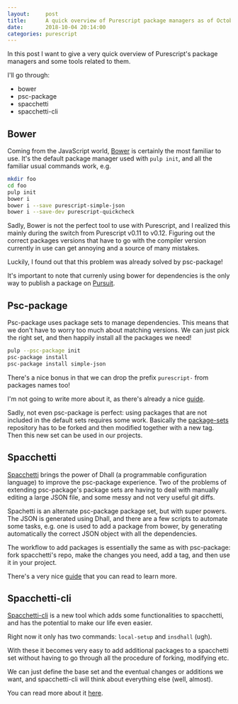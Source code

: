 ```yaml
---
layout:     post
title:      A quick overview of Purescript package managers as of October 2018
date:       2018-10-04 20:14:00
categories: purescript
---
```


In this post I want to give a very quick overview of Purescript's package managers and some tools related to them.

I'll go through:

- bower
- psc-package
- spacchetti
- spacchetti-cli

## Bower

Coming from the JavaScript world, [Bower](https://bower.io/) is certainly the most familiar to use. 
It's the default package manager used with `pulp init`, and all the familiar usual commands work, e.g.

```bash
mkdir foo
cd foo
pulp init
bower i
bower i --save purescript-simple-json
bower i --save-dev purescript-quickcheck
```

Sadly, Bower is not the perfect tool to use with Purescript, and I realized this mainly during the switch 
from Purescript v0.11 to v0.12.
Figuring out the correct packages versions that have to go with the compiler version currently in use can get annoying 
and a source of many mistakes.

Luckily, I found out that this problem was already solved by psc-package!

It's important to note that currenly using bower for dependencies is the only way to publish a package on [Pursuit](https://pursuit.purescript.org/).

## Psc-package

Psc-package uses package sets to manage dependencies. This means that we don't have to worry too much about matching versions. 
We can just pick the right set, and then happily install all the packages we need!

```bash
pulp --psc-package init
psc-package install
psc-package install simple-json
```

There's a nice bonus in that we can drop the prefix `purescript-` from packages names too!

I'm not going to write more about it, as there's already a nice [guide](https://psc-package.readthedocs.io/en/latest/).

Sadly, not even psc-package is perfect: using packages that are not included in the default sets requires some work.
Basically the [package-sets](https://github.com/purescript/package-sets) repository has to be forked and then modified together
with a new tag. Then this new set can be used in our projects.

## Spacchetti

[Spacchetti](https://github.com/justinwoo/spacchetti) brings the power of Dhall (a programmable configuration language) to
improve the psc-package experience.
Two of the problems of extending psc-package's package sets are having to deal with manually editing a large JSON file, 
and some messy and not very useful git diffs.

Spachetti is an alternate psc-package package set, but with super powers. The JSON is generated using Dhall, and there
are a few scripts to automate some tasks, e.g. one is used to add a package from bower, by generating automatically the
correct JSON object with all the dependencies.

The workflow to add packages is essentially the same as with psc-package: fork spacchetti's repo, make the changes you need,
add a tag, and then use it in your project.

There's a very nice [guide](https://spacchetti.readthedocs.io/en/latest/why-dhall.html) that you can read to learn more.

## Spacchetti-cli

[Spacchetti-cli](https://github.com/justinwoo/spacchetti-cli) is a new tool which adds some functionalities to spacchetti,
and has the potential to make our life even easier.

Right now it only has two commands: `local-setup` and `insdhall` (ugh).

With these it becomes very easy to add additional packages to a spacchetti set without having to go through all the procedure of
forking, modifying etc.

We can just define the base set and the eventual changes or additions we want, and spacchetti-cli will think about everything else (well, almost).

You can read more about it [here](https://spacchetti.readthedocs.io/en/latest/local-setup.html).






